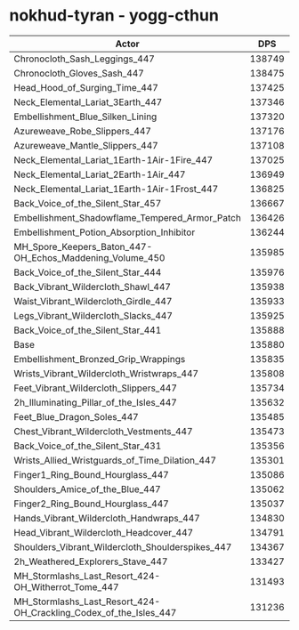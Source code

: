 # nokhud-tyran - yogg-cthun
| Actor | DPS | Increase |
|---|:---:|:---:|
|Chronocloth_Sash_Leggings_447|138749|2.11%|
|Chronocloth_Gloves_Sash_447|138475|1.91%|
|Head_Hood_of_Surging_Time_447|137425|1.14%|
|Neck_Elemental_Lariat_3Earth_447|137346|1.08%|
|Embellishment_Blue_Silken_Lining|137320|1.06%|
|Azureweave_Robe_Slippers_447|137176|0.95%|
|Azureweave_Mantle_Slippers_447|137108|0.90%|
|Neck_Elemental_Lariat_1Earth-1Air-1Fire_447|137025|0.84%|
|Neck_Elemental_Lariat_2Earth-1Air_447|136949|0.79%|
|Neck_Elemental_Lariat_1Earth-1Air-1Frost_447|136825|0.70%|
|Back_Voice_of_the_Silent_Star_457|136667|0.58%|
|Embellishment_Shadowflame_Tempered_Armor_Patch|136426|0.40%|
|Embellishment_Potion_Absorption_Inhibitor|136244|0.27%|
|MH_Spore_Keepers_Baton_447-OH_Echos_Maddening_Volume_450|135985|0.08%|
|Back_Voice_of_the_Silent_Star_444|135976|0.07%|
|Back_Vibrant_Wildercloth_Shawl_447|135938|0.04%|
|Waist_Vibrant_Wildercloth_Girdle_447|135933|0.04%|
|Legs_Vibrant_Wildercloth_Slacks_447|135925|0.03%|
|Back_Voice_of_the_Silent_Star_441|135888|0.01%|
|Base|135880|0.00%|
|Embellishment_Bronzed_Grip_Wrappings|135835|-0.03%|
|Wrists_Vibrant_Wildercloth_Wristwraps_447|135808|-0.05%|
|Feet_Vibrant_Wildercloth_Slippers_447|135734|-0.11%|
|2h_Illuminating_Pillar_of_the_Isles_447|135632|-0.18%|
|Feet_Blue_Dragon_Soles_447|135485|-0.29%|
|Chest_Vibrant_Wildercloth_Vestments_447|135473|-0.30%|
|Back_Voice_of_the_Silent_Star_431|135356|-0.39%|
|Wrists_Allied_Wristguards_of_Time_Dilation_447|135301|-0.43%|
|Finger1_Ring_Bound_Hourglass_447|135086|-0.58%|
|Shoulders_Amice_of_the_Blue_447|135062|-0.60%|
|Finger2_Ring_Bound_Hourglass_447|135037|-0.62%|
|Hands_Vibrant_Wildercloth_Handwraps_447|134830|-0.77%|
|Head_Vibrant_Wildercloth_Headcover_447|134791|-0.80%|
|Shoulders_Vibrant_Wildercloth_Shoulderspikes_447|134367|-1.11%|
|2h_Weathered_Explorers_Stave_447|133427|-1.81%|
|MH_Stormlashs_Last_Resort_424-OH_Witherrot_Tome_447|131493|-3.23%|
|MH_Stormlashs_Last_Resort_424-OH_Crackling_Codex_of_the_Isles_447|131236|-3.42%|
